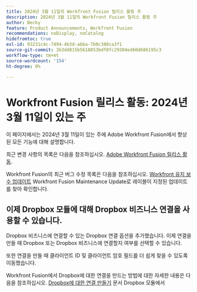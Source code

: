 ```yaml
---
title: 2024년 3월 11일의 Workfront Fusion 릴리스 활동 주
description: 2024년 3월 11일의 Workfront Fusion 릴리스 활동 주
author: Becky
feature: Product Announcements, Workfront Fusion
recommendations: noDisplay, noCatalog
hidefromtoc: true
exl-id: 93231c4c-7494-4b3d-abba-7b0c388ca3f1
source-git-commit: 3b3dd815b5618853bdf8fc29304ed60d686195c3
workflow-type: tm+mt
source-wordcount: '154'
ht-degree: 0%

---
```


# Workfront Fusion 릴리스 활동: 2024년 3월 11일이 있는 주

이 페이지에서는 2024년 3월 11일이 있는 주에 Adobe Workfront Fusion에서 향상된 모든 기능에 대해 설명합니다.

최근 변경 사항의 목록은 다음을 참조하십시오. [Adobe Workfront Fusion 릴리스 활동](../../../product-announcements/product-releases/fusion-release-activity/fusion-release-activity.md).

Workfront Fusion의 최근 버그 수정 목록은 다음을 참조하십시오. [Workfront 유지 보수 업데이트](https://experienceleague.adobe.com/docs/workfront-known-issues/releases/current-updates.html) Workfront Fusion Maintenance Update로 레이블이 지정된 업데이트를 찾아 확인합니다.

## 이제 Dropbox 모듈에 대해 Dropbox 비즈니스 연결을 사용할 수 있습니다.

Dropbox 비즈니스에 연결할 수 있는 Dropbox 연결 옵션을 추가했습니다. 이제 연결을 만들 때 Dropbox 또는 Dropbox 비즈니스에 연결할지 여부를 선택할 수 있습니다.

또한 연결을 만들 때 클라이언트 ID 및 클라이언트 암호 필드를 더 쉽게 찾을 수 있도록 이동했습니다.

Workfront Fusion에서 Dropbox에 대한 연결을 만드는 방법에 대한 자세한 내용은 다음을 참조하십시오. [Dropbox에 대한 연결 만들기](/help/quicksilver/workfront-fusion/apps-and-their-modules/dropbox-modules.md#create-a-connection-to-dropbox) 문서 Dropbox 모듈에서
